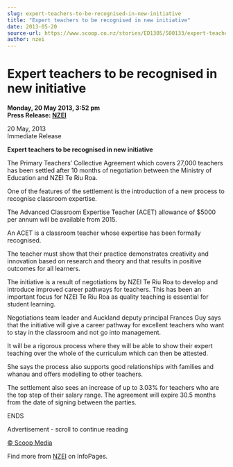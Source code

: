 ```yaml
---
slug: expert-teachers-to-be-recognised-in-new-initiative
title: "Expert teachers to be recognised in new initiative"
date: 2013-05-20
source-url: https://www.scoop.co.nz/stories/ED1305/S00133/expert-teachers-to-be-recognised-in-new-initiative.htm
author: nzei
---
```

Expert teachers to be recognised in new initiative
==================================================

**Monday, 20 May 2013, 3:52 pm**  
**Press Release: [NZEI](https://info.scoop.co.nz/NZEI)**

20 May, 2013  
Immediate Release

**Expert teachers to be recognised in new initiative**

The Primary Teachers’ Collective Agreement which covers 27,000 teachers has been settled after 10 months of negotiation between the Ministry of Education and NZEI Te Riu Roa.

One of the features of the settlement is the introduction of a new process to recognise classroom expertise.

The Advanced Classroom Expertise Teacher (ACET) allowance of $5000 per annum will be available from 2015.

An ACET is a classroom teacher whose expertise has been formally recognised.

The teacher must show that their practice demonstrates creativity and innovation based on research and theory and that results in positive outcomes for all learners.

The initiative is a result of negotiations by NZEI Te Riu Roa to develop and introduce improved career pathways for teachers. This has been an important focus for NZEI Te Riu Roa as quality teaching is essential for student learning.

Negotiations team leader and Auckland deputy principal Frances Guy says that the initiative will give a career pathway for excellent teachers who want to stay in the classroom and not go into management.

It will be a rigorous process where they will be able to show their expert teaching over the whole of the curriculum which can then be attested.

She says the process also supports good relationships with families and whanau and offers modelling to other teachers.

The settlement also sees an increase of up to 3.03% for teachers who are the top step of their salary range. The agreement will expire 30.5 months from the date of signing between the parties.

  
ENDS  

Advertisement - scroll to continue reading





[© Scoop Media](http://www.scoop.co.nz/about/terms.html)

Find more from [NZEI](https://info.scoop.co.nz/NZEI) on InfoPages.